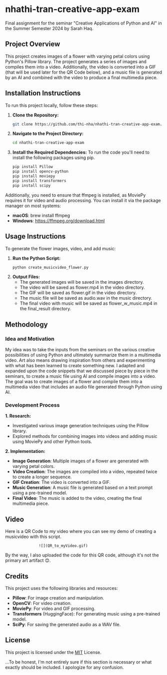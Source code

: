 # **nhathi-tran-creative-app-exam**
Final assignment for the seminar "Creative Applications of Python and AI" in the Summer Semester 2024 by Sarah Haq.

## **Project Overview**
This project creates images of a flower with varying petal colors using Python's Pillow library. The project generates a series of images and compiles them into a video. Additionally, the video is converted into a GIF (that will be used later for the QR Code below), and a music file is generated by an AI and combined with the video to produce a final multimedia piece.

## **Installation Instructions**
To run this project locally, follow these steps:

1. **Clone the Repository:**
      ```bash
      git clone https://github.com/thi-nha/nhathi-tran-creative-app-exam.git

2. **Navigate to the Project Directory:**
      ```bash
      cd nhathi-tran-creative-app-exam

3. **Install the Required Dependencies:**
   To run the code you'll need to install the following packages using pip.
      ```bash
      pip install Pillow
      pip install opencv-python
      pip install moviepy
      pip install transformers
      pip install scipy   

Additionally, you need to ensure that ffmpeg is installed, as MoviePy requires it for video and audio processing. You can install it via the package manager on most systems:
   - **macOS**: brew install ffmpeg
   - **Windows**: https://ffmpeg.org/download.html
   

## **Usage Instructions**
To generate the flower images, video, and add music:

1. **Run the Python Script:**
   ```bash
   python create_musicvideo_flower.py

2. **Output Files:**
   - The generated images will be saved in the images directory.
   - The video will be saved as flower.mp4 in the video directory.
   - The GIF will be saved as flower.gif in the video directory.
   - The music file will be saved as audio.wav in the music directory.
   - The final video with music will be saved as flower_w_music.mp4 in the final_result directory.

## **Methodology**
### **Idea and Motivation**
My idea was to take the inputs from the seminars on the various creative possibilities of using Python and ultimately summarize them in a multimedia video. Art also means drawing inspiration from others and experimenting with what has been learned to create something new.
I adapted and expanded upon the code snippets that we discussed piece by piece in the seminars, to create a music file using AI and compile images into a video.
The goal was to create images of a flower and compile them into a multimedia video that includes an audio file generated through Python using AI.


### **Development Process**
**1. Research:**
- Investigated various image generation techniques using the Pillow library.
- Explored methods for combining images into videos and adding music using MoviePy and other Python tools.

**2. Implementation:**
- **Image Generation**: Multiple images of a flower are generated with varying petal colors.
- **Video Creation**: The images are compiled into a video, repeated twice to create a longer sequence.
- **GIF Creation**: The video is converted into a GIF.
- **Music Generation**: A music file is generated based on a text prompt using a pre-trained model.
- **Final Video**: The music is added to the video, creating the final multimedia piece.

## **Video**
Here is a QR Code to my video where you can see my demo of creating a musicvideo with this script.


                   ![](QR_to_myVideo.gif)



By the way, I also uploaded the code for this QR code, although it's not the primary art artifact 😊.

## **Credits**
This project uses the following libraries and resources:
- **Pillow**: For image creation and manipulation.
- **OpenCV**: For video creation.
- **MoviePy**: For video and GIF processing.
- **Transformers** (HuggingFace): For generating music using a pre-trained model.
- **SciPy**: For saving the generated audio as a WAV file.
  
## **License**
This project is licensed under the [MIT](https://choosealicense.com/licenses/mit/) License. 

...To be honest, I'm not entirely sure if this section is necessary or what exactly should be included. I apologize for any confusion.
